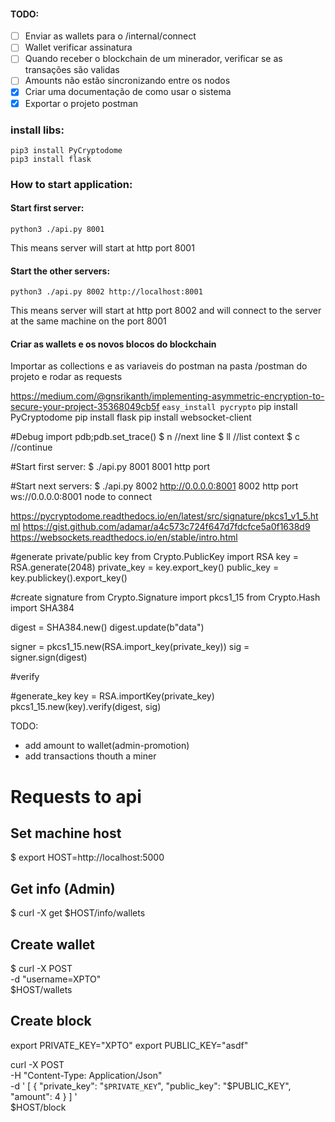 #### TODO:
* [ ] Enviar as wallets para o /internal/connect
* [ ] Wallet verificar assinatura
* [ ] Quando receber o blockchain de um minerador, verificar se as transações são validas
* [ ] Amounts não estão sincronizando entre os nodos
* [x] Criar uma documentação de como usar o sistema
* [x] Exportar o projeto postman

### install libs:
```
pip3 install PyCryptodome
pip3 install flask
```

### How to start application:
#### Start first server:

```
python3 ./api.py 8001
```
This means server will start at http port 8001

#### Start the other servers:

```
python3 ./api.py 8002 http://localhost:8001
```
This means server will start at http port 8002 and will connect to the server at the same machine on the port 8001

#### Criar as wallets e os novos blocos do blockchain
Importar as collections e as variaveis do postman na pasta /postman do projeto e rodar as requests


https://medium.com/@gnsrikanth/implementing-asymmetric-encryption-to-secure-your-project-35368049cb5f
`easy_install pycrypto`
pip install PyCryptodome
pip install flask
pip install websocket-client

#Debug
import pdb;pdb.set_trace()
$ n //next line
$ ll //list context
$ c //continue

#Start first server:
$ ./api.py 8001
8001 http port

#Start next servers:
$ ./api.py 8002 http://0.0.0.0:8001
8002 http port
ws://0.0.0.0:8001 node to connect

https://pycryptodome.readthedocs.io/en/latest/src/signature/pkcs1_v1_5.html
https://gist.github.com/adamar/a4c573c724f647d7fdcfce5a0f1638d9
https://websockets.readthedocs.io/en/stable/intro.html

#generate private/public key
from Crypto.PublicKey import RSA
key = RSA.generate(2048)
private_key = key.export_key()
public_key = key.publickey().export_key()

#create signature
from Crypto.Signature import pkcs1_15
from Crypto.Hash import SHA384


digest = SHA384.new()
digest.update(b"data")

signer = pkcs1_15.new(RSA.import_key(private_key))
sig = signer.sign(digest)

#verify


#generate_key
key = RSA.importKey(private_key)
pkcs1_15.new(key).verify(digest, sig)



TODO:
- add amount to wallet(admin-promotion)
- add transactions thouth a miner


# Requests to api

## Set machine host
$ export HOST=http://localhost:5000


## Get info (Admin)
$ curl -X get $HOST/info/wallets

## Create wallet
$ curl -X POST  \
	-d "username=XPTO" \
	$HOST/wallets

## Create block
 export PRIVATE_KEY="XPTO"
 export PUBLIC_KEY="asdf"

 curl -X POST  \
	-H "Content-Type: Application/Json" \
	-d '
	 	[
	 	  {
	 	  	"private_key": "`$PRIVATE_KEY`",
	 	  	"public_key": "$PUBLIC_KEY",
	 	  	"amount": 4
	 	  }
	 	]
	' \
	$HOST/block
